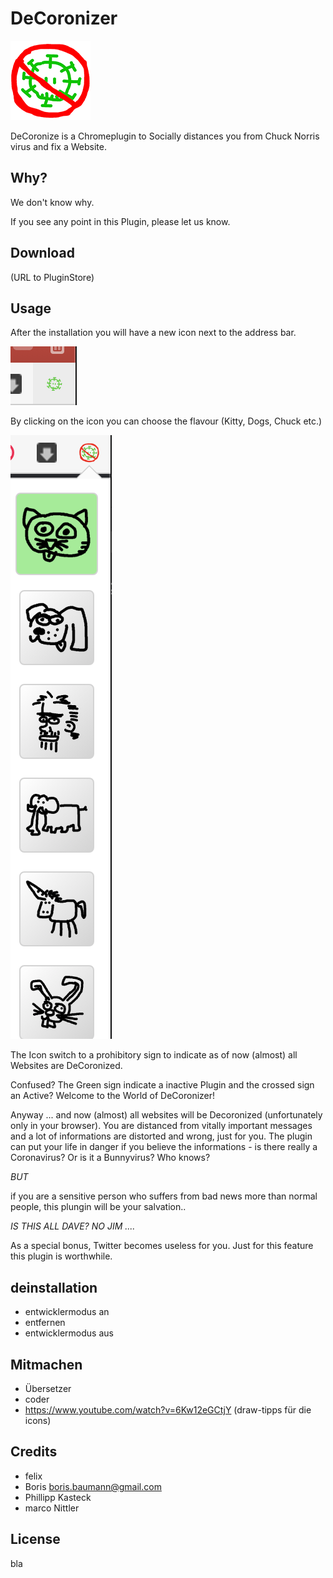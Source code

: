 # DeCoronizer

![DeCoronizer Logo](src/gitstuff/image0.png)

DeCoronize is a Chromeplugin to Socially distances you from Chuck Norris virus and fix a Website.

## Why?

We don't know why.

If you see any point in this Plugin, please let us know.

## Download

(URL to PluginStore)

## Usage

After the installation you will have a new icon next to the address bar. 

![DeCoronizer Logo](src/gitstuff/image10.png)

By clicking on the icon you can choose the flavour (Kitty, Dogs, Chuck etc.) 

![DeCoronizer Logo](src/gitstuff/image20.png)

The Icon switch to a prohibitory sign to indicate
as of now (almost) all Websites are DeCoronized.

Confused? The Green sign indicate a inactive Plugin and the crossed sign an Active? Welcome to the World of DeCoronizer!

Anyway ... and now (almost) all websites will be Decoronized (unfortunately only in your browser). You are distanced from vitally important messages and a lot of informations are distorted and wrong, just for you. The plugin can put your life in danger if you believe the informations - is there really a Coronavirus? Or is it a Bunnyvirus? Who knows?

_BUT_

if you are a sensitive person who suffers from bad news more than normal people, 
this plungin will be your salvation..

_IS THIS ALL DAVE? NO JIM ...._

As a special bonus, Twitter becomes useless for you. Just for this feature this plugin is worthwhile.


## deinstallation

- entwicklermodus an
- entfernen
- entwicklermodus aus

## Mitmachen

 - Übersetzer
 - coder
 - https://www.youtube.com/watch?v=6Kw12eGCtjY (draw-tipps für die icons)

## Credits

- felix
- Boris boris.baumann@gmail.com
- Phillipp Kasteck 
- marco Nittler

## License

bla
